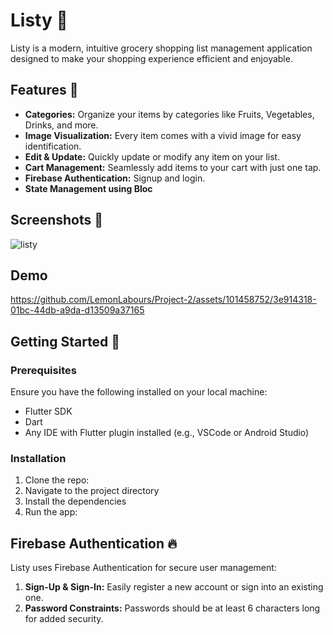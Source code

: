 # Listy 📝

Listy is a modern, intuitive grocery shopping list management application designed to make your shopping experience efficient and enjoyable.



## Features 🌟

- **Categories:** Organize your items by categories like Fruits, Vegetables, Drinks, and more.
- **Image Visualization:** Every item comes with a vivid image for easy identification.
- **Edit & Update:** Quickly update or modify any item on your list.
- **Cart Management:** Seamlessly add items to your cart with just one tap.
- **Firebase Authentication:** Signup and login.
- **State Management using Bloc** 
  
## Screenshots 📸

![listy](https://github.com/LemonLabours/Portfolio/assets/101458752/cc75587c-c28b-4db8-a953-70ffb033d810)

## Demo



https://github.com/LemonLabours/Project-2/assets/101458752/3e914318-01bc-44db-a9da-d13509a37165



## Getting Started 🚀

### Prerequisites

Ensure you have the following installed on your local machine:

- Flutter SDK
- Dart
- Any IDE with Flutter plugin installed (e.g., VSCode or Android Studio)

### Installation

1. Clone the repo:
2. Navigate to the project directory
3. Install the dependencies
4. Run the app:




## Firebase Authentication 🔥

Listy uses Firebase Authentication for secure user management:

1. **Sign-Up & Sign-In:** Easily register a new account or sign into an existing one.
2. **Password Constraints:** Passwords should be at least 6 characters long for added security.

